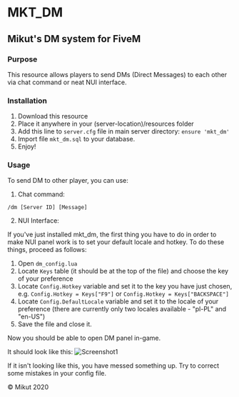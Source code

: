 # **MKT_DM**
## Mikut's DM system for FiveM

### Purpose
This resource allows players to send DMs (Direct Messages) to each other via chat command or neat NUI interface.

### Installation
1. Download this resource
2. Place it anywhere in your (server-location)/resources folder
3. Add this line to `server.cfg` file in main server directory: `ensure 'mkt_dm'`
4. Import file `mkt_dm.sql` to your database.
5. Enjoy!

### Usage
To send DM to other player, you can use:

1. Chat command:

`/dm [Server ID] [Message]`

2. NUI Interface:

If you've just installed mkt_dm, the first thing you have to do in order to make NUI panel work is to set your default locale and hotkey.
To do these things, proceed as follows:
1. Open `dm_config.lua`
2. Locate `Keys` table (it should be at the top of the file) and choose the key of your preference
3. Locate `Config.Hotkey` variable and set it to the key you have just chosen, e.g. `Config.Hotkey = Keys["F9"]` or `Config.Hotkey = Keys["BACKSPACE"]`
4. Locate `Config.DefaultLocale` variable and set it to the locale of your preference (there are currently only two locales available - "pl-PL" and "en-US")
5. Save the file and close it.

Now you should be able to open DM panel in-game.

It should look like this:
![Screenshot1](screenshots/ss1.png)

If it isn't looking like this, you have messed something up. Try to correct some mistakes in your config file.



&copy; Mikut 2020

